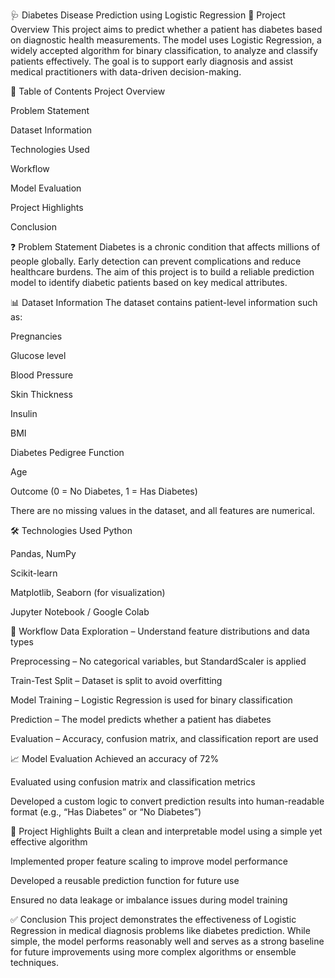 🩺 Diabetes Disease Prediction using Logistic Regression
📌 Project Overview
This project aims to predict whether a patient has diabetes based on diagnostic health measurements. The model uses Logistic Regression, a widely accepted algorithm for binary classification, to analyze and classify patients effectively. The goal is to support early diagnosis and assist medical practitioners with data-driven decision-making.

📂 Table of Contents
Project Overview

Problem Statement

Dataset Information

Technologies Used

Workflow

Model Evaluation

Project Highlights

Conclusion

❓ Problem Statement
Diabetes is a chronic condition that affects millions of people globally. Early detection can prevent complications and reduce healthcare burdens. The aim of this project is to build a reliable prediction model to identify diabetic patients based on key medical attributes.

📊 Dataset Information
The dataset contains patient-level information such as:

Pregnancies

Glucose level

Blood Pressure

Skin Thickness

Insulin

BMI

Diabetes Pedigree Function

Age

Outcome (0 = No Diabetes, 1 = Has Diabetes)

There are no missing values in the dataset, and all features are numerical.

🛠️ Technologies Used
Python

Pandas, NumPy

Scikit-learn

Matplotlib, Seaborn (for visualization)

Jupyter Notebook / Google Colab

🔁 Workflow
Data Exploration – Understand feature distributions and data types

Preprocessing – No categorical variables, but StandardScaler is applied

Train-Test Split – Dataset is split to avoid overfitting

Model Training – Logistic Regression is used for binary classification

Prediction – The model predicts whether a patient has diabetes

Evaluation – Accuracy, confusion matrix, and classification report are used

📈 Model Evaluation
Achieved an accuracy of 72%

Evaluated using confusion matrix and classification metrics

Developed a custom logic to convert prediction results into human-readable format (e.g., “Has Diabetes” or “No Diabetes”)

🌟 Project Highlights
Built a clean and interpretable model using a simple yet effective algorithm

Implemented proper feature scaling to improve model performance

Developed a reusable prediction function for future use

Ensured no data leakage or imbalance issues during model training

✅ Conclusion
This project demonstrates the effectiveness of Logistic Regression in medical diagnosis problems like diabetes prediction. While simple, the model performs reasonably well and serves as a strong baseline for future improvements using more complex algorithms or ensemble techniques.
